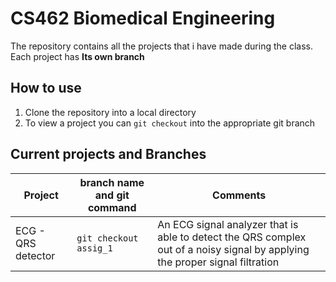 # CS462 Biomedical Engineering

The repository contains all the projects that i have made during the class. Each project has **Its own branch** 

## How to use
1. Clone the repository into a local directory
2. To view a project you can `git checkout` into the appropriate git branch


## Current projects and Branches

Project | branch name and git command| Comments 
--- | --- | ---
ECG - QRS detector | `git checkout assig_1` | An ECG signal analyzer that is able to detect the QRS complex out of a noisy signal by applying the proper signal filtration
